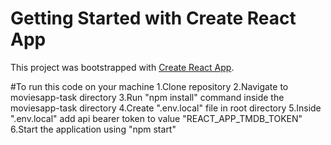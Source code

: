 # Getting Started with Create React App

This project was bootstrapped with [Create React App](https://github.com/facebook/create-react-app).



#To run this code on your machine
1.Clone  repository
2.Navigate to moviesapp-task directory
3.Run "npm install" command inside the moviesapp-task directory
4.Create ".env.local" file in root directory
5.Inside ".env.local" add api bearer token to value "REACT_APP_TMDB_TOKEN"
6.Start the application using "npm start"


